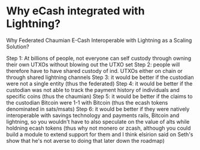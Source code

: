 # Why eCash integrated with Lightning?

Why Federated Chaumian E-Cash Interoperable with Lightning as a Scaling Solution? 

Step 1: At billions of people, not everyone can self custody through owning their own UTXOs without blowing out the UTXO set
Step 2: people will therefore have to have shared custody of ind. UTXOs either on chain or through shared lightning channels 
Step 3: it would be better if the custodian were not a single entity (thus the federated)
Step 4: it would be better if the custodian was not able to track the payment history of individuals and specific coins (thus the chaumian)
Step 5: it would be better if the claims to the custodian Bitcoin were 1-1 with Bitcoin (thus the ecash tokens denominated in sats/msats)
Step 6: it would be better if they were natively interoperable with savings technology and payments rails, Bitcoin and lightning, so you wouldn't have to also speculate on the value of alts while holdning ecash tokens (thus why not monero or zcash, although you could build a module to extend support for them and I think elsirion said on Seth's show that he's not averse to doing that later down the roadmap)